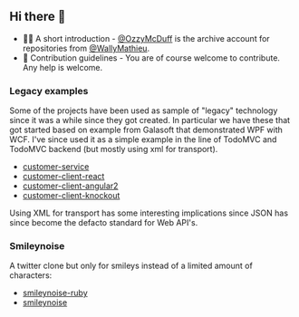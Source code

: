 ## Hi there 👋

<!--

**Here are some ideas to get you started:**

🙋‍♀️ A short introduction - what is your organization all about?
🌈 Contribution guidelines - how can the community get involved?
👩‍💻 Useful resources - where can the community find your docs? Is there anything else the community should know?
🍿 Fun facts - what does your team eat for breakfast?
🧙 Remember, you can do mighty things with the power of [Markdown](https://docs.github.com/github/writing-on-github/getting-started-with-writing-and-formatting-on-github/basic-writing-and-formatting-syntax)
-->

+ 🙋‍♀️ A short introduction - [@OzzyMcDuff](https://github.com/ozzymcduff) is the archive account for repositories from [@WallyMathieu](https://github.com/wallymathieu).
+ 🌈 Contribution guidelines - You are of course welcome to contribute. Any help is welcome.

### Legacy examples

Some of the projects have been used as sample of "legacy" technology since it was a while since they got created. In particular we have these that got started based on example from Galasoft that demonstrated WPF with WCF. I've since used it as a simple example in the line of TodoMVC and TodoMVC backend (but mostly using xml for transport).

- [customer-service](https://github.com/ozzymcduff/customer-service)
- [customer-client-react](https://github.com/ozzymcduff/customer-client-react)
- [customer-client-angular2](https://github.com/ozzymcduff/customer-client-angular2)
- [customer-client-knockout](https://github.com/ozzymcduff/customer-client-knockout)

Using XML for transport has some interesting implications since JSON has since become the defacto standard for Web API's.

### Smileynoise

A twitter clone but only for smileys instead of a limited amount of characters:

- [smileynoise-ruby](https://github.com/ozzymcduff/smileynoise-ruby)
- [smileynoise](https://github.com/ozzymcduff/smileynoise)


